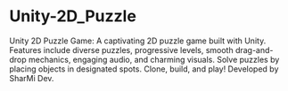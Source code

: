 # Unity-2D_Puzzle
 Unity 2D Puzzle Game: A captivating 2D puzzle game built with Unity. Features include diverse puzzles, progressive levels, smooth drag-and-drop mechanics, engaging audio, and charming visuals. Solve puzzles by placing objects in designated spots. Clone, build, and play! Developed by SharMi Dev.
